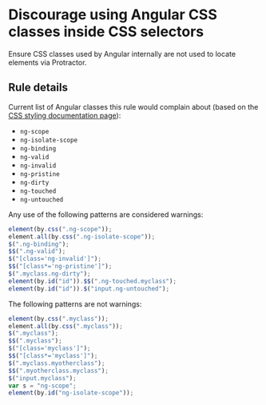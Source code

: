 # Discourage using Angular CSS classes inside CSS selectors

Ensure CSS classes used by Angular internally are not used to locate elements via Protractor.

## Rule details

Current list of Angular classes this rule would complain about (based on the [CSS styling documentation page](https://docs.angularjs.org/guide/css-styling)):

 * `ng-scope`
 * `ng-isolate-scope`
 * `ng-binding`
 * `ng-valid`
 * `ng-invalid`
 * `ng-pristine`
 * `ng-dirty`
 * `ng-touched`
 * `ng-untouched`

Any use of the following patterns are considered warnings:

```js
element(by.css(".ng-scope"));
element.all(by.css(".ng-isolate-scope"));
$(".ng-binding");
$$(".ng-valid");
$("[class='ng-invalid']");
$$("[class*='ng-pristine']");
$(".myclass.ng-dirty");
element(by.id("id")).$$(".ng-touched.myclass");
element(by.id("id")).$("input.ng-untouched");
```

The following patterns are not warnings:

```js
element(by.css(".myclass"));
element.all(by.css(".myclass"));
$(".myclass");
$$(".myclass");
$("[class='myclass']");
$$("[class*='myclass']");
$(".myclass.myotherclass");
$$(".myotherclass.myclass");
$("input.myclass");
var s = "ng-scope";
element(by.id("ng-isolate-scope"));
```
